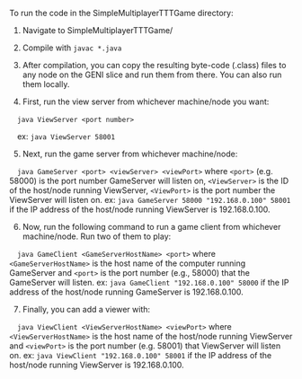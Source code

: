 To run the code in the SimpleMultiplayerTTTGame directory:

1. Navigate to SimpleMultiplayerTTTGame/

2. Compile with `javac *.java`

3. After compilation, you can copy the resulting byte-code (.class) files to any node on the GENI slice and run them from there. You can also run them locally.

4. First, run the view server from whichever machine/node you want:

&emsp;`java ViewServer <port number>`

&emsp;ex: `java ViewServer 58001`

5. Next, run the game server from whichever machine/node:

&emsp;`java GameServer <port> <viewServer> <viewPort>` where `<port>` (e.g. 58000) is the port number GameServer will listen on, `<ViewServer>` is the ID of the host/node running ViewServer, `<ViewPort>` is the port number the ViewServer will listen on. ex: `java GameServer 58000 "192.168.0.100" 58001` if the IP address of the host/node running ViewServer is 192.168.0.100.

6. Now, run the following command to run a game client from whichever machine/node. Run two of them to play:

&emsp;`java GameClient <GameServerHostName> <port>` where `<GameServerHostName>` is the host name of the computer running GameServer and `<port>` is the port number (e.g., 58000) that the GameServer will listen. ex: `java GameClient "192.168.0.100" 58000` if the IP address of the host/node running GameServer is 192.168.0.100.

7. Finally, you can add a viewer with:

&emsp;`java ViewClient <ViewServerHostName> <viewPort>` where `<ViewServerHostName>` is the host name of the host/node running ViewServer and `<viewPort>` is the port number (e.g. 58001) that ViewServer will listen on. ex: `java ViewClient "192.168.0.100" 58001` if the IP address of the host/node running ViewServer is 192.168.0.100.



 
